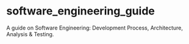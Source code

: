 # software_engineering_guide
A guide on Software Engineering: Development Process, Architecture, Analysis &amp; Testing.
